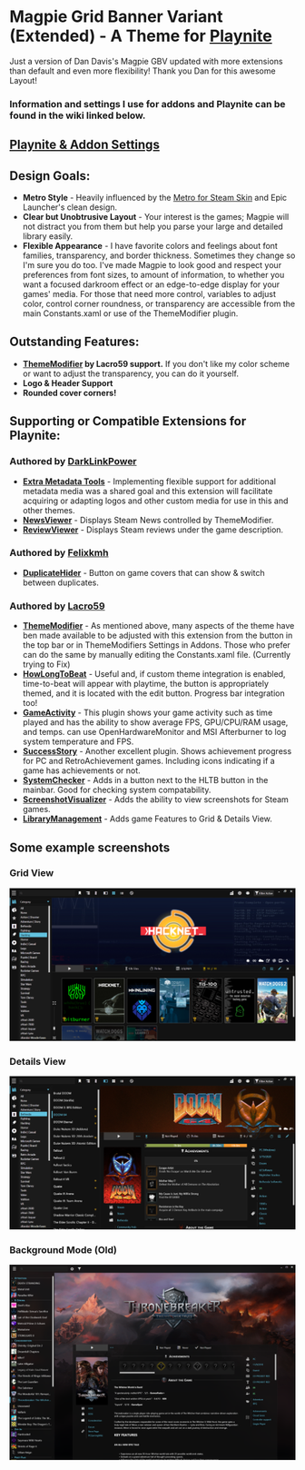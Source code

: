 # Magpie Grid Banner Variant (Extended) - A Theme for [Playnite](https://playnite.link/)
 Just a version of Dan Davis's Magpie GBV updated with more extensions than default and even more flexibility!
 Thank you Dan for this awesome Layout!
 
 ### Information and settings I use for addons and Playnite can be found in the wiki linked below.
 ## [Playnite & Addon Settings](https://github.com/Twiggy547/Magpie-GBV-Extended/wiki/Addon-Settings/)
 
## Design Goals:
 * __Metro Style__ - Heavily influenced by the [Metro for Steam Skin](https://www.metroforsteam.com/) and Epic Launcher's clean design.
 * __Clear but Unobtrusive Layout__ - Your interest is the games; Magpie will not distract you from them but help you parse your large and detailed library easily.
 * __Flexible Appearance__ - I have favorite colors and feelings about font families, transparency, and border thickness. Sometimes they change so I'm sure you do too. I've made Magpie to look good and respect your preferences from font sizes, to amount of information, to whether you want a focused darkroom effect or an edge-to-edge display for your games' media. For those that need more control, variables to adjust color, control corner roundness, or transparency are accessible from the main Constants.xaml or use of the ThemeModifier plugin.

## Outstanding Features:
 * __[ThemeModifier](https://playnite.link/forum/thread-388.html) by Lacro59 support.__ If you don't like my color scheme or want to adjust the transparency, you can do it yourself.
 * __Logo & Header Support__ 
 * __Rounded cover corners!__
 
## Supporting or Compatible Extensions for Playnite:
### Authored by __[DarkLinkPower](https://github.com/darklinkpower)__
 * __[Extra Metadata Tools](https://playnite.link/forum/thread-575.html)__ - Implementing flexible support for additional metadata media was a shared goal and this extension will facilitate acquiring or adapting logos and other custom media for use in this and other themes.
 * __[NewsViewer](https://playnite.link/forum/thread-947.html)__ - Displays Steam News controlled by ThemeModifier.
 * __[ReviewViewer](https://playnite.link/forum/thread-550.html)__ - Displays Steam reviews under the game description. 
### Authored by __[Felixkmh](https://github.com/felixkmh)__
 * __[DuplicateHider](https://playnite.link/forum/thread-308.html)__ - Button on game covers that can show & switch between duplicates.
### Authored by __[Lacro59](https://github.com/Lacro59)__
 * __[ThemeModifier](https://playnite.link/forum/thread-388.html)__ - As mentioned above, many aspects of the theme have ben made available to be adjusted with this extension from the button in the top bar or in ThemeModifiers Settings in Addons. Those who prefer can do the same by manually editing the Constants.xaml file. (Currently trying to Fix)
  * __[HowLongToBeat](https://playnite.link/forum/thread-309.html)__ - Useful and, if custom theme integration is enabled, time-to-beat will appear with playtime, the button is appropriately themed, and it is located with the edit button. Progress bar integration too!
  * __[GameActivity](https://playnite.link/forum/thread-264.html)__ - This plugin shows your game activity such as time played and has the ability to show average FPS, GPU/CPU/RAM usage, and temps. can use OpenHardwareMonitor and MSI Afterburner to log system temperature and FPS.
  * __[SuccessStory](https://playnite.link/forum/thread-275.html)__ - Another excellent plugin. Shows achievement progress for PC and RetroAchievement games. Including icons indicating if a game has achievements or not.
  * __[SystemChecker](https://playnite.link/forum/thread-339.html)__ - Adds in a button next to the HLTB button in the mainbar. Good for checking system compatability.
  * __[ScreenshotVisualizer](https://playnite.link/forum/thread-514.html)__ - Adds the ability to view screenshots for Steam games.
  * __[LibraryManagement](https://playnite.link/forum/thread-544.html)__ - Adds game Features to Grid & Details View.
## Some example screenshots
### Grid View 
![Grid view banner variant](/Screenshots/grid2.png)

### Details View
![Details view banner mode](/Screenshots/details1.png)

### Background Mode (Old)
![Details view background mode](/Screenshots/details2.png)

